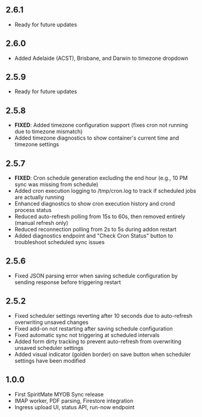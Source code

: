 <!-- https://developers.home-assistant.io/docs/add-ons/presentation#keeping-a-changelog -->

## 2.6.1

- Ready for future updates

## 2.6.0

- Added Adelaide (ACST), Brisbane, and Darwin to timezone dropdown

## 2.5.9

- Ready for future updates

## 2.5.8

- **FIXED**: Added timezone configuration support (fixes cron not running due to timezone mismatch)
- Added timezone diagnostics to show container's current time and timezone settings

## 2.5.7

- **FIXED**: Cron schedule generation excluding the end hour (e.g., 10 PM sync was missing from schedule)
- Added cron execution logging to /tmp/cron.log to track if scheduled jobs are actually running
- Enhanced diagnostics to show cron execution history and crond process status
- Reduced auto-refresh polling from 15s to 60s, then removed entirely (manual refresh only)
- Reduced reconnection polling from 2s to 5s during addon restart
- Added diagnostics endpoint and "Check Cron Status" button to troubleshoot scheduled sync issues

## 2.5.6

- Fixed JSON parsing error when saving schedule configuration by sending response before triggering restart

## 2.5.2

- Fixed scheduler settings reverting after 10 seconds due to auto-refresh overwriting unsaved changes
- Fixed add-on not restarting after saving schedule configuration
- Fixed automatic sync not triggering at scheduled intervals
- Added form dirty tracking to prevent auto-refresh from overwriting unsaved scheduler settings
- Added visual indicator (golden border) on save button when scheduler settings have been modified

## 1.0.0

- First SpiritMate MYOB Sync release
- IMAP worker, PDF parsing, Firestore integration
- Ingress upload UI, status API, run-now endpoint
